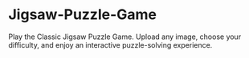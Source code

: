 # Jigsaw-Puzzle-Game
Play the Classic Jigsaw Puzzle Game. Upload any image, choose your difficulty, and enjoy an interactive puzzle-solving experience.
